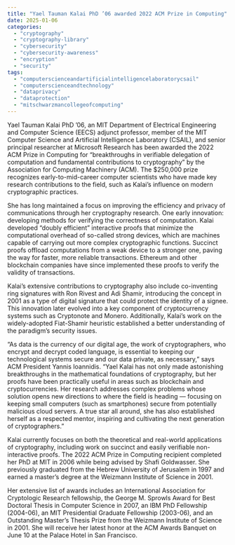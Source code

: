 ```yaml
---
title: "Yael Tauman Kalai PhD ’06 awarded 2022 ACM Prize in Computing"
date: 2025-01-06
categories: 
  - "cryptography"
  - "cryptography-library"
  - "cybersecurity"
  - "cybersecurity-awareness"
  - "encryption"
  - "security"
tags: 
  - "computerscienceandartificialintelligencelaboratorycsail"
  - "computerscienceandtechnology"
  - "dataprivacy"
  - "dataprotection"
  - "mitschwarzmancollegeofcomputing"
---
```


Yael Tauman Kalai PhD ’06, an MIT Department of Electrical Engineering and Computer Science (EECS) adjunct professor, member of the MIT Computer Science and Artificial Intelligence Laboratory (CSAIL), and senior principal researcher at Microsoft Research has been awarded the 2022 ACM Prize in Computing for “breakthroughs in verifiable delegation of computation and fundamental contributions to cryptography” by the Association for Computing Machinery (ACM). The $250,000 prize recognizes early-to-mid-career computer scientists who have made key research contributions to the field, such as Kalai’s influence on modern cryptographic practices. 

She has long maintained a focus on improving the efficiency and privacy of communications through her cryptography research. One early innovation: developing methods for verifying the correctness of computation. Kalai developed “doubly efficient” interactive proofs that minimize the computational overhead of so-called strong devices, which are machines capable of carrying out more complex cryptographic functions. Succinct proofs offload computations from a weak device to a stronger one, paving the way for faster, more reliable transactions. Ethereum and other blockchain companies have since implemented these proofs to verify the validity of transactions.

Kalai’s extensive contributions to cryptography also include co-inventing ring signatures with Ron Rivest and Adi Shamir, introducing the concept in 2001 as a type of digital signature that could protect the identity of a signee. This innovation later evolved into a key component of cryptocurrency systems such as Cryptonote and Monero. Additionally, Kalai’s work on the widely-adopted Fiat-Shamir heuristic established a better understanding of the paradigm’s security issues.

“As data is the currency of our digital age, the work of cryptographers, who encrypt and decrypt coded language, is essential to keeping our technological systems secure and our data private, as necessary,” says ACM President Yannis Ioannidis. “Yael Kalai has not only made astonishing breakthroughs in the mathematical foundations of cryptography, but her proofs have been practically useful in areas such as blockchain and cryptocurrencies. Her research addresses complex problems whose solution opens new directions to where the field is heading — focusing on keeping small computers (such as smartphones) secure from potentially malicious cloud servers. A true star all around, she has also established herself as a respected mentor, inspiring and cultivating the next generation of cryptographers.” 

Kalai currently focuses on both the theoretical and real-world applications of cryptography, including work on succinct and easily verifiable non-interactive proofs. The 2022 ACM Prize in Computing recipient completed her PhD at MIT in 2006 while being advised by Shafi Goldwasser. She previously graduated from the Hebrew University of Jerusalem in 1997 and earned a master’s degree at the Weizmann Institute of Science in 2001.

Her extensive list of awards includes an International Association for Cryptologic Research fellowship, the George M. Sprowls Award for Best Doctoral Thesis in Computer Science in 2007, an IBM PhD Fellowship (2004-06), an MIT Presidential Graduate Fellowship (2003-06), and an Outstanding Master’s Thesis Prize from the Weizmann Institute of Science in 2001. She will receive her latest honor at the ACM Awards Banquet on June 10 at the Palace Hotel in San Francisco.
